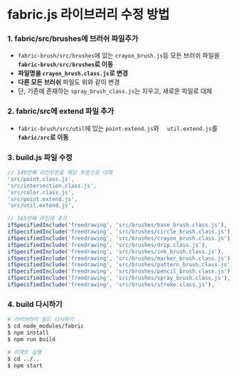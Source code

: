 # fabric.js 라이브러리 수정 방법



### 1. fabric/src/brushes에 브러쉬 파일추가

- `fabric-brush/src/brushes`에 있는 `crayon_brush.js`등 모든 브러쉬 파일을 **`fabric-brush/src/brushes`로 이동**
- **파일명을 `crayon_brush.class.js`로 변경**
- **다른 모든 브러쉬** 파일도 위와 같이 변경
- 단, 기존에 존재하는 `spray_brush_class.js`는 지우고, 새로운 파일로 대체



### 2. fabric/src에 extend 파일 추가

- `fabric-brush/src/util`에 있는 `point.extend.js`와 `	util.extend.js`를 **`fabric/src`로 이동**



### 3. build.js 파일 수정

```js
// 149번째 라인부분을 해당 부분으로 대채
'src/point.class.js',
'src/intersection.class.js',
'src/color.class.js',
'src/point.extend.js',
'src/util.extend.js',

// 165번째 라인에 추가
ifSpecifiedInclude('freedrawing', 'src/brushes/base_brush.class.js'),
ifSpecifiedInclude('freedrawing', 'src/brushes/circle_brush.class.js'),
ifSpecifiedInclude('freedrawing', 'src/brushes/crayon_brush.class.js'),
ifSpecifiedInclude('freedrawing', 'src/brushes/drip.class.js'),
ifSpecifiedInclude('freedrawing', 'src/brushes/ink_brush.class.js'),
ifSpecifiedInclude('freedrawing', 'src/brushes/marker_brush.class.js'),
ifSpecifiedInclude('freedrawing', 'src/brushes/pattern_brush.class.js'),
ifSpecifiedInclude('freedrawing', 'src/brushes/pencil_brush.class.js'),
ifSpecifiedInclude('freedrawing', 'src/brushes/spray_brush.class.js'),
ifSpecifiedInclude('freedrawing', 'src/brushes/stroke.class.js'),
```



### 4. build 다시하기

```bash
# 라이브러리 빌드 다시하기
$ cd node_modules/fabric
$ npm install
$ npm run build

# 리액트 실행
$ cd ../..
$ npm start
```